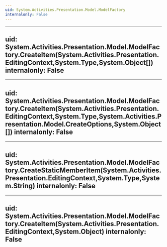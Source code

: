 ```yaml
---
uid: System.Activities.Presentation.Model.ModelFactory
internalonly: False
---
```


---
uid: System.Activities.Presentation.Model.ModelFactory.CreateItem(System.Activities.Presentation.EditingContext,System.Type,System.Object[])
internalonly: False
---

---
uid: System.Activities.Presentation.Model.ModelFactory.CreateItem(System.Activities.Presentation.EditingContext,System.Type,System.Activities.Presentation.Model.CreateOptions,System.Object[])
internalonly: False
---

---
uid: System.Activities.Presentation.Model.ModelFactory.CreateStaticMemberItem(System.Activities.Presentation.EditingContext,System.Type,System.String)
internalonly: False
---

---
uid: System.Activities.Presentation.Model.ModelFactory.CreateItem(System.Activities.Presentation.EditingContext,System.Object)
internalonly: False
---
